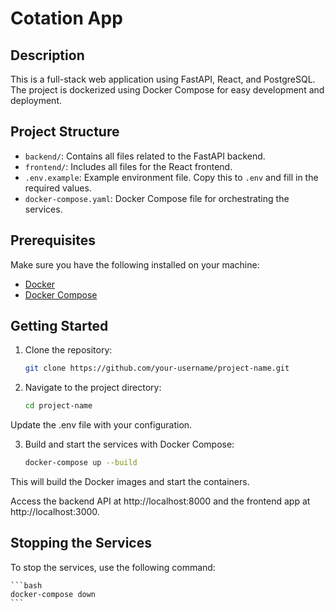 # Cotation App

## Description

This is a full-stack web application using FastAPI, React, and PostgreSQL. The project is dockerized using Docker Compose for easy development and deployment.

## Project Structure

- `backend/`: Contains all files related to the FastAPI backend.
- `frontend/`: Includes all files for the React frontend.
- `.env.example`: Example environment file. Copy this to `.env` and fill in the required values.
- `docker-compose.yaml`: Docker Compose file for orchestrating the services.

## Prerequisites

Make sure you have the following installed on your machine:

- [Docker](https://docs.docker.com/get-docker/)
- [Docker Compose](https://docs.docker.com/compose/install/)

## Getting Started

1. Clone the repository:

   ```bash
   git clone https://github.com/your-username/project-name.git
   ```

2. Navigate to the project directory:

    ```bash
    cd project-name
    ```

Update the .env file with your configuration.

3. Build and start the services with Docker Compose:

    ```bash
    docker-compose up --build
    ```

This will build the Docker images and start the containers.

Access the backend API at http://localhost:8000 and the frontend app at http://localhost:3000.

## Stopping the Services

To stop the services, use the following command:

    ```bash
    docker-compose down
    ```   
